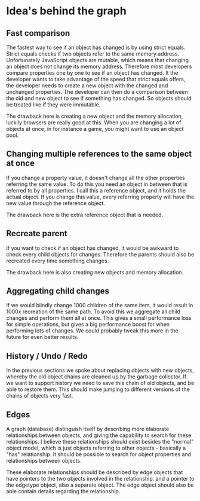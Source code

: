 Idea's behind the graph
===

Fast comparison
---
The fastest way to see if an object has changed is by using strict equals. Strict equals checks if two objects refer
to the same memory address. Unfortunately JavaScript objects are mutable, which means that changing an object
does not change its memory address. Therefore most developers compare properties one by one to see if an object
has changed. It the developer wants to take advantage of the speed that strict equals offers, the developer
needs to create a new object with the changed and unchanged properties. The developer can then do a comparison between
the old and new object to see if something has changed. So objects should be treated like if they were immutable.

The drawback here is creating a new object and the memory allocation, luckily browsers are really good at this. When
you are changing a lot of objects at once, in for instance a game, you might want to use an object pool.

Changing multiple references to the same object at once
---
If you change a property value, it doesn't change all the other properties referring the same value. To do this
you need an object in between that is referred to by all properties. I call this a reference object, and it holds
the actual object. If you change this value, every referring property will have the new value through the reference object.

The drawback here is the extra reference object that is needed.

Recreate parent
---
If you want to check if an object has changed, it would be awkward to check every child objects for changes.
Therefore the parents should also be recreated every time something changes.

The drawback here is also creating new objects and memory allocation.

Aggregating child changes
---
If we would blindly change 1000 children of the same item, it would result in 1000x recreation of the same path. To
avoid this we aggregate all child changes and perform them all at once. This gives a small performance loss for simple
operations, but gives a big performance boost for when performing lots of changes. We could probably tweak this more
in the future for even better results.

History / Undo / Redo
---
In the previous sections we spoke about replacing objects with new objects, whereby the old object chains are
cleaned up by the garbage collector. If we want to support history we need to save this chain of old objects,
and be able to restore them. This should make jumping to different versions of the chains of objects very fast.

Edges
---
A graph (database) distinguish itself by describing more elaborate relationships between objects, and giving the
capability to search for these relationships. I believe these relationships should exist besides the "normal" object
model, which is just objects referring to other objects - basically a "has" relationship. It should be possible to
search for object properties and relationships between objects.

These elaborate relationships should be described by edge objects that have pointers to the two objects
involved in the relationship, and a pointer to the edgetype object, also a separate object. The edge object
should also be able contain details regarding the relationship.